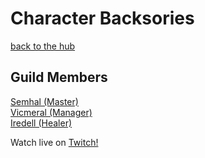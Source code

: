 # Character Backsories
[back to the hub](/semsguild)  
## Guild Members
[Semhal (Master)](/semsguild/character-backstories/semhal)  
[Vicmeral (Manager)](/semsguild/character-backstories/vicmeral)   
[Iredell (Healer)](/semsguild/character-backstories/iredell)

Watch live on [Twitch!](https://www.twitch.tv/removesam)  
